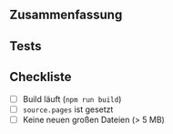 ## Zusammenfassung

<!-- Kurze Beschreibung der Änderungen -->

## Tests

<!-- Relevante Commands (z.B. npm run build) notieren -->

## Checkliste
- [ ] Build läuft (`npm run build`)
- [ ] `source.pages` ist gesetzt
- [ ] Keine neuen großen Dateien (> 5 MB)
